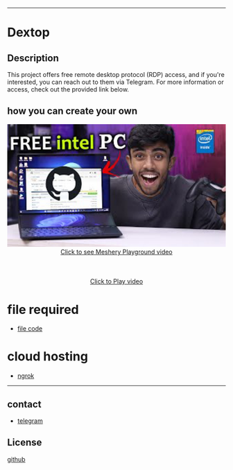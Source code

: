 


---


# Dextop

## Description 

This project offers free remote desktop protocol (RDP) access, and if you're interested, you can reach out to them via Telegram. For more information or access, check out the provided link below.

## how you can create your own

<div align="center" width="100%">
<a href="https://youtu.be/XIKVxuOJGqg?si=QPUgB0eQKeYGS6vR"><img src="https://github.com/hemk651/Dextop/blob/5f8c02b32e84f9c8be4858e3a61022e111e9afcf/IMG_20230920_200228.png" width="800px" /></a>
 <br /><a href="https://youtu.be/XIKVxuOJGqg?si=QPUgB0eQKeYGS6vR">Click to see Meshery Playground video</a>
</div>

<br />
<br />


<div align="center" width="100%">
<a href=""><img src="" width="800px" /></a>
 <br /><a href="https://youtu.be/XIKVxuOJGqg?si=QPUgB0eQKeYGS6vR">Click to Play video</a>
</div>


# file required
- [file code]( https://github.com/hemk651/Dextop/blob/a5740f0313d24b3020c83efb6a809d7cb0922258/.github/workflows/main.yml)

# cloud hosting
- [ngrok](https://ngrok.com/)
---------------------------------------------------------------------------------------------------------------------
## contact
- [telegram](https://t.me/hemk651)

## License
[github](/LICENSE)
